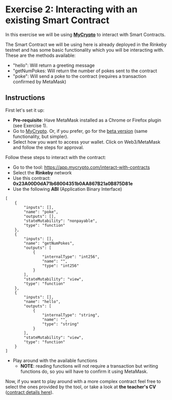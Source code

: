 # Exercise 2: Interacting with an existing Smart Contract

In this exercise we will be using [**MyCrypto**](https://mycrypto.com/) to interact with Smart Contracts.

The Smart Contract we will be using here is already deployed in the Rinkeby testnet and has some basic functionality which you will be interacting with. These are the methods available:

* "hello": Will return a greeting message
* "getNumPokes: Will return the number of pokes sent to the contract
* "poke": Will send a poke to the contract (requires a transaction confirmed by MetaMask)

## Instructions

First let's set it up:

* **Pre-requisite**: Have MetaMask installed as a Chrome or Firefox plugin (see Exercise 1).
* Go to [MyCrypto](https://mycrypto.com/). Or, if you prefer, go for the [beta version](https://beta.mycrypto.com/) (same functionality, but simpler).
* Select how you want to access your wallet. Click on Web3/MetaMask and follow the steps for approval.

Follow these steps to interact with the contract:

* Go to the tool: https://app.mycrypto.com/interact-with-contracts
* Select the **Rinkeby** network
* Use this contract: **0x23A00D0dA71b68004351b0AA867B21a0B875D81e**
* Use the following **ABI** (Application Binary Interface)

```
[
	{
		"inputs": [],
		"name": "poke",
		"outputs": [],
		"stateMutability": "nonpayable",
		"type": "function"
	},
	{
		"inputs": [],
		"name": "getNumPokes",
		"outputs": [
			{
				"internalType": "int256",
				"name": "",
				"type": "int256"
			}
		],
		"stateMutability": "view",
		"type": "function"
	},
	{
		"inputs": [],
		"name": "hello",
		"outputs": [
			{
				"internalType": "string",
				"name": "",
				"type": "string"
			}
		],
		"stateMutability": "view",
		"type": "function"
	}
]
```

* Play around with the available functions
  * **NOTE**: reading functions will not require a transaction but writing functions do, so you will have to confirm it using MetaMask.

Now, if you want to play around with a more complex contract feel free to select the ones provided by the tool, or take a look at **the teacher's CV** ([contract details here](TeacherCV.md)).